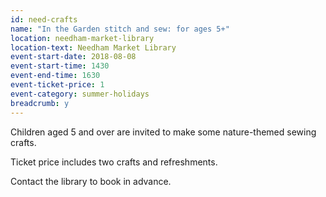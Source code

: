 ```yaml
---
id: need-crafts
name: "In the Garden stitch and sew: for ages 5+"
location: needham-market-library
location-text: Needham Market Library
event-start-date: 2018-08-08
event-start-time: 1430
event-end-time: 1630
event-ticket-price: 1
event-category: summer-holidays
breadcrumb: y
---
```


Children aged 5 and over are invited to make some nature-themed sewing crafts.

Ticket price includes two crafts and refreshments.

Contact the library to book in advance.
